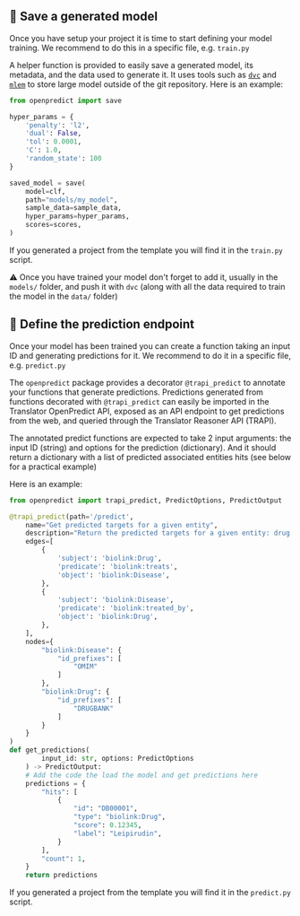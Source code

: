 ## 💾 Save a generated model

Once you have setup your project it is time to start defining your model training. We recommend to do this in a specific file, e.g. `train.py`

A helper function is provided to easily save a generated model, its metadata, and the data used to generate it. It uses tools such as [`dvc`](https://dvc.org/) and [`mlem`](https://mlem.ai/) to store large model outside of the git repository. Here is an example:

```python
from openpredict import save

hyper_params = {
    'penalty': 'l2',
    'dual': False,
    'tol': 0.0001,
    'C': 1.0,
    'random_state': 100
}

saved_model = save(
    model=clf,
    path="models/my_model",
    sample_data=sample_data,
    hyper_params=hyper_params,
    scores=scores,
)
```

If you generated a project from the template you will find it in the `train.py` script.

⚠️ Once you have trained your model don't forget to add it, usually in the `models/` folder, and push it with `dvc` (along with all the data required to train the model in the `data/` folder)

## 🔮 Define the prediction endpoint

Once your model has been trained you can create a function taking an input ID and generating predictions for it. We recommend to do it in a specific file, e.g. `predict.py`

The `openpredict` package provides a decorator `@trapi_predict` to annotate your functions that generate predictions. Predictions generated from functions decorated with `@trapi_predict` can easily be imported in the Translator OpenPredict API, exposed as an API endpoint to get predictions from the web, and queried through the Translator Reasoner API (TRAPI).

The annotated predict functions are expected to take 2 input arguments: the input ID (string) and options for the prediction (dictionary). And it should return a dictionary with a list of predicted associated entities hits (see below for a practical example)

 Here is an example:

```python
from openpredict import trapi_predict, PredictOptions, PredictOutput

@trapi_predict(path='/predict',
    name="Get predicted targets for a given entity",
    description="Return the predicted targets for a given entity: drug (DrugBank ID) or disease (OMIM ID), with confidence scores.",
    edges=[
        {
            'subject': 'biolink:Drug',
            'predicate': 'biolink:treats',
            'object': 'biolink:Disease',
        },
        {
            'subject': 'biolink:Disease',
            'predicate': 'biolink:treated_by',
            'object': 'biolink:Drug',
        },
    ],
	nodes={
        "biolink:Disease": {
            "id_prefixes": [
                "OMIM"
            ]
        },
        "biolink:Drug": {
            "id_prefixes": [
                "DRUGBANK"
            ]
        }
    }
)
def get_predictions(
        input_id: str, options: PredictOptions
    ) -> PredictOutput:
    # Add the code the load the model and get predictions here
    predictions = {
        "hits": [
            {
                "id": "DB00001",
                "type": "biolink:Drug",
                "score": 0.12345,
                "label": "Leipirudin",
            }
        ],
        "count": 1,
    }
    return predictions
```

If you generated a project from the template you will find it in the `predict.py` script.
